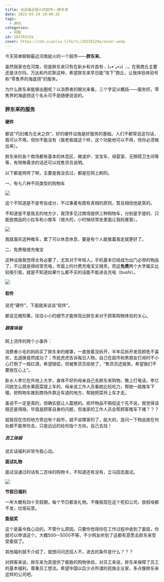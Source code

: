 ```yaml
---
title: 谈谈最近挺火的超市——胖东来
date: 2023-03-29 20:00:25
tags:
  - 原创
categories:
  - 闲聊
id: 20230329a
cover: https://cdn.xiaoliu.life/tc/20230329a/cover.webp
---
```


今天简单聊聊最近河南挺火的一个超市——**胖东来**。

虽然我家也在河南，但是胖东来只有在新乡和许昌有╮(๑•́ ₃•̀๑)╭。在我商丘主要还是沃尔玛、万达和丹尼斯这种，希望胖东来早日能“攻下”商丘，让我体验体验号称“零售界的海底捞”的服务。

为什么胖东来能够出圈呢？以消费者的眼光来看，三个字足以概括——服务好。零售界的海底捞这个名头可不是随便说说的。

### 胖东来的服务

#### 硬件

都说“巧妇难为无米之炊”，好的硬件设施是好服务的基础。人们不都常说这句话，我可以不用，但你不能没有（我老板就这个样，这个功能他可以不用，但你必须做出来）。

胖东来的各个商场都有基本的休息区、微波炉、宝宝车、母婴室、无障碍卫生间等等，有特殊需求的话还可以找售货员说明。

以下都是网传了啊，主要是我没去过，都是在网上刷的。

一、有七八种不同类型的购物车

![](https://cdn.xiaoliu.life/tc/20230329a/1.webp)

这个不知道是不是夸张成分，不过秉着有图有真相的原则，暂且相信他是真的。

不知道是不是我去的地方少，我顶多见过商场提供三种购物车，分别是手提的、只能放商品的小拉车和小推车（很大的，小时候经常坐里面让我妈推我）。

![](https://cdn.xiaoliu.life/tc/20230329a/2.webp)

我就喜欢这种推车，累了可以休息休息，要是有个人能推着我走就更好了。

二、免费租借充电宝

这种设施我觉得太有必要了，尤其对于年轻人。手机基本已经成为出门必带的物品了，不过就是得经常充电，市面上的付费充电宝又贼贵。而这**免费**两个大字属实比较吸引我，就是不知道如果什么都不买的话能不能进去充电（bushi）。

![](https://cdn.xiaoliu.life/tc/20230329a/3.webp)

#### 软件

说完“硬件”，下面就来谈谈“软件”。

都说见微知著，往往小小的细节才能体现出胖东来对于顾客购物体验的关心。

##### 顾客体验

网上流传的两个小事件：

消费者小毛的妈妈买了胖东来的被罩，一直放着没拆开，半年后拆开发现颜色不喜欢，去退换竟然成功了；市民虎虎告诉每日人物，自己在超市和男朋友打闹时不小心打倒了一瓶红酒，希望赔偿，但被售货员拒绝了，“售货员还赔笑，希望我们不要放在心上”。

新乡人李亿在外地上大学，身体不好的母亲自己去胖东来购物，晚上打电话，李亿问她怎么把水果蔬菜提上车的，母亲说工作人员看她比较吃力，帮她一路推车下楼，把购物车推到商场外靠近车道的地方，帮她把菜拎上车才走。

虽说不一定是真的，但确实挺让人震撼的。损坏物品不赔偿这个先不说，我觉得该赔还是得赔，毕竟是顾客自身的问题，但谁家的工作人员会帮顾客推车下楼？？？

就我现在住的地方旁边有个超市，就不说哪家的了，挺大的，连问一下物品放在何处都不能带你去，只是远远的给你指个方向，自己去找！

##### 员工体验

说实话福利非常令我心动。

**面试礼物**

面试没通过的话有二百块的购物卡，不知道还有没有，立马回去面试。

![](https://cdn.xiaoliu.life/tc/20230329a/4.webp)

**节假日福利**

一年大概有四十天假期，每个节日都发礼物。不像我现在这个死扣公司，放假啥都不发，垃圾玩意。

**委屈奖**

这个是最令我心动的，不管什么原因，只要你觉得你在工作过程中收到了委屈，你就可以申请这个。大概500—5000不等，不少网友听到了这都有意愿去胖东来受受委屈了。

其他福利就不介绍了，就想问问还招人不，进去的条件是什么？？？

对顾客来说，胖东来为其提供了极致的购物体验，对员工来说，胖东来保障了员工的基本福利，尊重员工想法。希望中国以后少点所谓的民族企业家，多点像胖东来这样的公司吧。